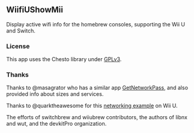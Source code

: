 ## WiifiUShowMii
Display active wifi info for the homebrew consoles, supporting the Wii U and Switch.

### License
This app uses the Chesto library under [GPLv3](https://github.com/fortheusers/chesto/blob/master/LICENSE).

### Thanks
Thanks to @masagrator who has a similar app [GetNetworkPass](https://github.com/masagrator/GetNetworkPass/), and also provided info about sizes and services.

Thanks to @quarktheawesome for this [networking example](https://gbatemp.net/threads/simple-iosu-communication.432165/post-6483501) on Wii U.

The efforts of switchbrew and wiiubrew contributors, the authors of libnx and wut, and the devkitPro organization.
